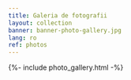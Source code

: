 ```yaml
---
title: Galeria de fotografii
layout: collection
banner: banner-photo-gallery.jpg
lang: ro
ref: photos
---
```


{%- include photo_gallery.html -%}
